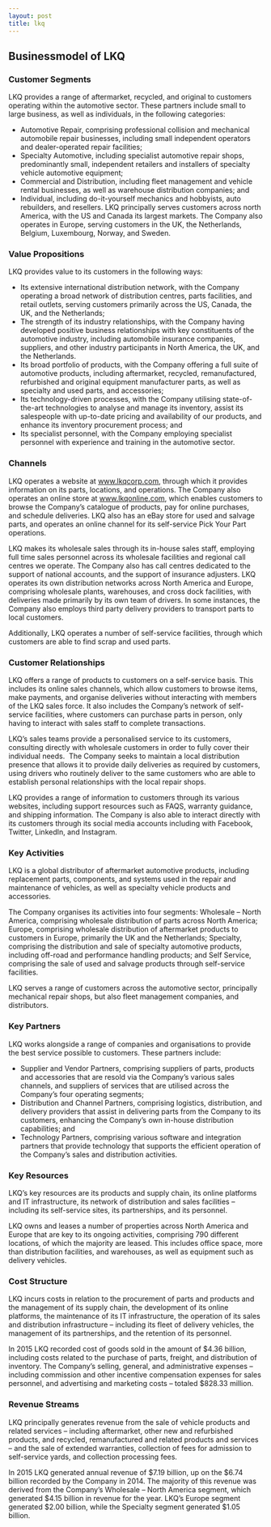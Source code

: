 ```yaml
---
layout: post
title: lkq
---
```


Businessmodel of LKQ
---------------------

### Customer Segments

LKQ provides a range of aftermarket, recycled, and original to customers operating within the automotive sector. These partners include small to large business, as well as individuals, in the following categories:

 * Automotive Repair, comprising professional collision and mechanical automobile repair businesses, including small independent operators and dealer-operated repair facilities;
* Specialty Automotive, including specialist automotive repair shops, predominantly small, independent retailers and installers of specialty vehicle automotive equipment;
* Commercial and Distribution, including fleet management and vehicle rental businesses, as well as warehouse distribution companies; and
* Individual, including do-it-yourself mechanics and hobbyists, auto rebuilders, and resellers.
 LKQ principally serves customers across north America, with the US and Canada its largest markets. The Company also operates in Europe, serving customers in the UK, the Netherlands, Belgium, Luxembourg, Norway, and Sweden.

### Value Propositions

LKQ provides value to its customers in the following ways:

 * Its extensive international distribution network, with the Company operating a broad network of distribution centres, parts facilities, and retail outlets, serving customers primarily across the US, Canada, the UK, and the Netherlands;
* The strength of its industry relationships, with the Company having developed positive business relationships with key constituents of the automotive industry, including automobile insurance companies, suppliers, and other industry participants in North America, the UK, and the Netherlands.
* Its broad portfolio of products, with the Company offering a full suite of automotive products, including aftermarket, recycled, remanufactured, refurbished and original equipment manufacturer parts, as well as specialty and used parts, and accessories;
* Its technology-driven processes, with the Company utilising state-of-the-art technologies to analyse and manage its inventory, assist its salespeople with up-to-date pricing and availability of our products, and enhance its inventory procurement process; and
* Its specialist personnel, with the Company employing specialist personnel with experience and training in the automotive sector.
 ### Channels

LKQ operates a website at www.lkqcorp.com, through which it provides information on its parts, locations, and operations. The Company also operates an online store at www.lkqonline.com, which enables customers to browse the Company’s catalogue of products, pay for online purchases, and schedule deliveries. LKQ also has an eBay store for used and salvage parts, and operates an online channel for its self-service Pick Your Part operations.

LKQ makes its wholesale sales through its in-house sales staff, employing full time sales personnel across its wholesale facilities and regional call centres we operate. The Company also has call centres dedicated to the support of national accounts, and the support of insurance adjusters. LKQ operates its own distribution networks across North America and Europe, comprising wholesale plants, warehouses, and cross dock facilities, with deliveries made primarily by its own team of drivers. In some instances, the Company also employs third party delivery providers to transport parts to local customers.

Additionally, LKQ operates a number of self-service facilities, through which customers are able to find scrap and used parts.

### Customer Relationships

LKQ offers a range of products to customers on a self-service basis. This includes its online sales channels, which allow customers to browse items, make payments, and organise deliveries without interacting with members of the LKQ sales force. It also includes the Company’s network of self-service facilities, where customers can purchase parts in person, only having to interact with sales staff to complete transactions.

LKQ’s sales teams provide a personalised service to its customers, consulting directly with wholesale customers in order to fully cover their individual needs.  The Company seeks to maintain a local distribution presence that allows it to provide daily deliveries as required by customers, using drivers who routinely deliver to the same customers who are able to establish personal relationships with the local repair shops.

LKQ provides a range of information to customers through its various websites, including support resources such as FAQS, warranty guidance, and shipping information. The Company is also able to interact directly with its customers through its social media accounts including with Facebook, Twitter, LinkedIn, and Instagram.

### Key Activities

LKQ is a global distributor of aftermarket automotive products, including replacement parts, components, and systems used in the repair and maintenance of vehicles, as well as specialty vehicle products and accessories.

The Company organises its activities into four segments: Wholesale – North America, comprising wholesale distribution of parts across North America; Europe, comprising wholesale distribution of aftermarket products to customers in Europe, primarily the UK and the Netherlands; Specialty, comprising the distribution and sale of specialty automotive products, including off-road and performance handling products; and Self Service, comprising the sale of used and salvage products through self-service facilities.

LKQ serves a range of customers across the automotive sector, principally mechanical repair shops, but also fleet management companies, and distributors.

### Key Partners

LKQ works alongside a range of companies and organisations to provide the best service possible to customers. These partners include:

 * Supplier and Vendor Partners, comprising suppliers of parts, products and accessories that are resold via the Company’s various sales channels, and suppliers of services that are utilised across the Company’s four operating segments;
* Distribution and Channel Partners, comprising logistics, distribution, and delivery providers that assist in delivering parts from the Company to its customers, enhancing the Company’s own in-house distribution capabilities; and
* Technology Partners, comprising various software and integration partners that provide technology that supports the efficient operation of the Company’s sales and distribution activities.
 ### Key Resources

LKQ’s key resources are its products and supply chain, its online platforms and IT infrastructure, its network of distribution and sales facilities – including its self-service sites, its partnerships, and its personnel.

LKQ owns and leases a number of properties across North America and Europe that are key to its ongoing activities, comprising 790 different locations, of which the majority are leased. This includes office space, more than distribution facilities, and warehouses, as well as equipment such as delivery vehicles.

### Cost Structure

LKQ incurs costs in relation to the procurement of parts and products and the management of its supply chain, the development of its online platforms, the maintenance of its IT infrastructure, the operation of its sales and distribution infrastructure – including its fleet of delivery vehicles, the management of its partnerships, and the retention of its personnel.

In 2015 LKQ recorded cost of goods sold in the amount of $4.36 billion, including costs related to the purchase of parts, freight, and distribution of inventory. The Company’s selling, general, and administrative expenses – including commission and other incentive compensation expenses for sales personnel, and advertising and marketing costs – totaled $828.33 million.

### Revenue Streams

LKQ principally generates revenue from the sale of vehicle products and related services – including aftermarket, other new and refurbished products, and recycled, remanufactured and related products and services – and the sale of extended warranties, collection of fees for admission to self-service yards, and collection processing fees.

In 2015 LKQ generated annual revenue of $7.19 billion, up on the $6.74 billion recorded by the Company in 2014. The majority of this revenue was derived from the Company’s Wholesale – North America segment, which generated $4.15 billion in revenue for the year. LKQ’s Europe segment generated $2.00 billion, while the Specialty segment generated $1.05 billion.
